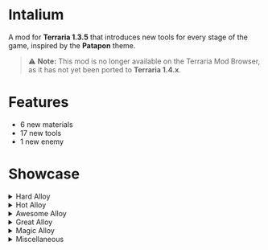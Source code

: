 # Intalium

A mod for **Terraria 1.3.5** that introduces new tools for every stage of the game, inspired by the **Patapon** theme.

> ⚠️ **Note:** This mod is no longer available on the Terraria Mod Browser, as it has not yet been ported to **Terraria 1.4.x**.

# Features

* 6 new materials
* 17 new tools
* 1 new enemy

# Showcase

<details>
<summary>Hard Alloy</summary>

![](img/hard-alloy.png)
</details>

<details>
<summary>Hot Alloy</summary>

![](img/hot-alloy.png)
</details>

<details>
<summary>Awesome Alloy</summary>

![](img/awesome-alloy.png)
</details>

<details>
<summary>Great Alloy</summary>

![](img/great-alloy.png)
</details>

<details>
<summary>Magic Alloy</summary>

![](img/magic-alloy.png)
</details>

<details>
<summary>Miscellaneous</summary>

![](img/misc.png)
</details>
